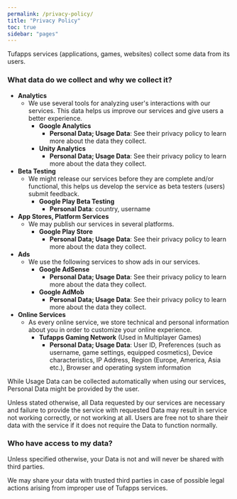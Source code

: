 ```yaml
---
permalink: /privacy-policy/
title: "Privacy Policy"
toc: true
sidebar: "pages"
---
```


Tufapps services (applications, games, websites) collect some data from its users.

### What data do we collect and why we collect it?

* **Analytics**
    * We use several tools for analyzing user's interactions with our services.
    This data helps us improve our services and give users a better experience.
        * **Google Analytics**
            * **Personal Data; Usage Data**: See their privacy policy to learn more about the data they collect.
        * **Unity Analytics**
            * **Personal Data; Usage Data**: See their privacy policy to learn more about the data they collect.
* **Beta Testing**
    * We might release our services before they are complete and/or functional,
    this helps us develop the service as beta testers (users) submit feedback.
        * **Google Play Beta Testing**
            * **Personal Data**: country, username
* **App Stores, Platform Services**
    * We may publish our services in several platforms.
        * **Google Play Store**
            * **Personal Data; Usage Data**: See their privacy policy to learn more about the data they collect.
* **Ads**
    * We use the following services to show ads in our services.
        * **Google AdSense**
            * **Personal Data; Usage Data**: See their privacy policy to learn more about the data they collect.
        * **Google AdMob**
            * **Personal Data; Usage Data**: See their privacy policy to learn more about the data they collect.
* **Online Services**
    * As every online service, we store technical and personal information about you
    in order to customize your online experience.
        * **Tufapps Gaming Network** (Used in Multiplayer Games)
            * **Personal Data; Usage Data**: User ID, Preferences
            (such as username, game settings, equipped cosmetics), 
            Device characteristics, IP Address, Region
            (Europe, America, Asia etc.), Browser and operating system information
            

While Usage Data can be collected automatically when using our services, Personal
Data might be provided by the user.

Unless stated otherwise, all Data requested by our services are necessary and failure
to provide the service with requested Data may result in service not working correctly,
or not working at all. Users are free not to share their data with the service if
it does not require the Data to function normally.

### Who have access to my data?
Unless specified otherwise, your Data is not and will never be shared with third parties.

We may share your data with trusted third parties in case of possible legal actions arising
from improper use of Tufapps services.
